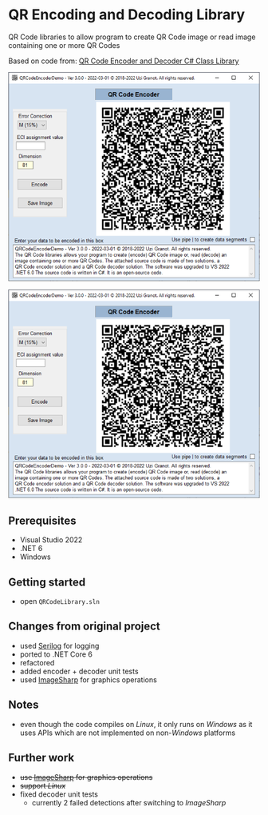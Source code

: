 # QR Encoding and Decoding Library
QR Code libraries to allow program to create QR Code image or read image containing one or more QR Codes

Based on code from:
[QR Code Encoder and Decoder C# Class Library](https://www.codeproject.com/Articles/1250071/QR-Code-Encoder-and-Decoder-Csharp-Class-Library-f)

![encoder](docs/encoder.png)
<p/>

![encoder](docs/encoder.png)
<p/>

## Prerequisites
* Visual Studio 2022
* .NET 6
* Windows

## Getting started
* open `QRCodeLibrary.sln`

## Changes from original project
* used [Serilog](https://serilog.net/) for logging
* ported to .NET Core 6
* refactored
* added encoder + decoder unit tests
* used [ImageSharp](https://github.com/SixLabors/ImageSharp) for graphics operations

## Notes
* even though the code compiles on _Linux_, it only runs on _Windows_
  as it uses APIs which are not implemented on non-_Windows_ platforms

## Further work
* ~~use [ImageSharp](https://github.com/SixLabors/ImageSharp) for graphics operations~~
* ~~support _Linux_~~
* fixed decoder unit tests
  * currently 2 failed detections after switching to _ImageSharp_



